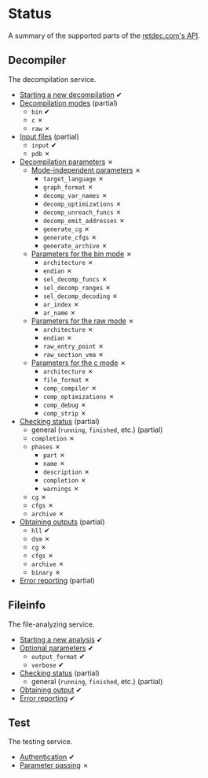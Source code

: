 # Status

A summary of the supported parts of the [retdec.com's API](https://retdec.com/api/docs/index.html).

## Decompiler

The decompilation service.

* [Starting a new decompilation](https://retdec.com/api/docs/decompiler.html#starting-a-new-decompilation) ✔
* [Decompilation modes](https://retdec.com/api/docs/decompiler.html#decompilation-modes) (partial)
  * `bin` ✔
  * `c` ✗
  * `raw` ✗
* [Input files](https://retdec.com/api/docs/decompiler.html#input-files) (partial)
  * `input` ✔
  * `pdb` ✗
* [Decompilation parameters](https://retdec.com/api/docs/decompiler.html#decompilation-parameters) ✗
  * [Mode-independent parameters](https://retdec.com/api/docs/decompiler.html#mode-independent-parameters) ✗
    * `target_language` ✗
    * `graph_format` ✗
    * `decomp_var_names` ✗
    * `decomp_optimizations` ✗
    * `decomp_unreach_funcs` ✗
    * `decomp_emit_addresses` ✗
    * `generate_cg` ✗
    * `generate_cfgs` ✗
    * `generate_archive` ✗
  * [Parameters for the bin mode](https://retdec.com/api/docs/decompiler.html#parameters-only-for-the-bin-mode) ✗
    * `architecture` ✗
    * `endian` ✗
    * `sel_decomp_funcs` ✗
    * `sel_decomp_ranges` ✗
    * `sel_decomp_decoding` ✗
    * `ar_index` ✗
    * `ar_name` ✗
  * [Parameters for the raw mode](https://retdec.com/api/docs/decompiler.html#parameters-only-for-the-raw-mode) ✗
    * `architecture` ✗
    * `endian` ✗
    * `raw_entry_point` ✗
    * `raw_section_vma` ✗
  * [Parameters for the c mode](https://retdec.com/api/docs/decompiler.html#parameters-only-for-the-c-mode) ✗
    * `architecture` ✗
    * `file_format` ✗
    * `comp_compiler` ✗
    * `comp_optimizations` ✗
    * `comp_debug` ✗
    * `comp_strip` ✗
* [Checking status](https://retdec.com/api/docs/decompiler.html#checking-status) (partial)
  * general (`running`, `finished`, etc.) (partial)
  * `completion` ✗
  * `phases` ✗
    * `part` ✗
    * `name` ✗
    * `description` ✗
    * `completion` ✗
    * `warnings` ✗
  * `cg` ✗
  * `cfgs` ✗
  * `archive` ✗
* [Obtaining outputs](https://retdec.com/api/docs/decompiler.html#obtaining-outputs) (partial)
  * `hll` ✔
  * `dsm` ✗
  * `cg` ✗
  * `cfgs` ✗
  * `archive` ✗
  * `binary` ✗
* [Error reporting](https://retdec.com/api/docs/decompiler.html#error-reporting) (partial)

## Fileinfo

The file-analyzing service.

* [Starting a new analysis](https://retdec.com/api/docs/fileinfo.html#starting-a-new-analysis) ✔
* [Optional parameters](https://retdec.com/api/docs/fileinfo.html#optional-parameters) ✔
  * `output_format` ✔
  * `verbose` ✔
* [Checking status](https://retdec.com/api/docs/fileinfo.html#checking-status) (partial)
  * general (`running`, `finished`, etc.) (partial)
* [Obtaining output](https://retdec.com/api/docs/fileinfo.html#obtaining-output) ✔
* [Error reporting](https://retdec.com/api/docs/fileinfo.html#error-reporting) ✔

## Test

The testing service.

* [Authentication](https://retdec.com/api/docs/test.html#authentication) ✔
* [Parameter passing](https://retdec.com/api/docs/test.html#parameter-passing) ✗
